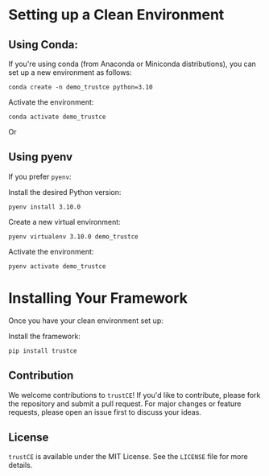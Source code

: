 # Setting up a Clean Environment

## Using Conda:
If you're using conda (from Anaconda or Miniconda distributions), you can set up a new environment as follows:
```
conda create -n demo_trustce python=3.10
```
Activate the environment:
```
conda activate demo_trustce
```
Or
## Using pyenv
If you prefer `pyenv`:

Install the desired Python version:
```
pyenv install 3.10.0
```
Create a new virtual environment:
```
pyenv virtualenv 3.10.0 demo_trustce
```
Activate the environment:
```
pyenv activate demo_trustce
```

# Installing Your Framework
Once you have your clean environment set up:

Install the framework:
```
pip install trustce
```


## Contribution
We welcome contributions to `trustCE`! If you'd like to contribute, please fork the repository and submit a pull request. For major changes or feature requests, please open an issue first to discuss your ideas.

## License
`trustCE` is available under the MIT License. See the `LICENSE` file for more details.
